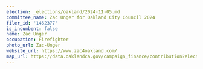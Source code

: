```yaml
---
election: _elections/oakland/2024-11-05.md
committee_name: Zac Unger for Oakland City Council 2024
filer_id: '1462377'
is_incumbent: false
name: Zac Unger
occupation: Firefighter
photo_url: Zac-Unger
website_url: https://www.zac4oakland.com/
map_url: https://data.oaklandca.gov/campaign_finance/contribution?electionYear=2024&candidates=1462377&since=2021-07-07&until=2024-08-09
---
```

